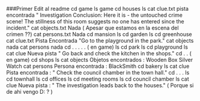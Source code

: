###Primer Edit al readme
cd game 
ls  game 
cd houses 
ls
cat clue.txt
pista encontrada " Investigation Conclusion:
Here it is - the untouched crime scene! The stillness of this room suggests no one has entered since the incident."
cat objects.txt
Nada ( Apesar que estamos en la escena del crimen ??)
cat persons.txt
Nada 
cd mansion 
ls
cd garden 
ls 
cd greenhouse 
cat clue.txt
Pista Encontrada "Go to the playground in the park."
cat objects 
nada
cat persons 
nada 
cd . . . . .
( en game)
ls
cd park 
ls 
cd playground
ls 
cat clue 
Nueva pista " Go back and check the kitchen in the shops."
cd . . 
( en game)
cd shops
ls 
cat objects 
Objetos encontrados : Wooden Box Silver Watch
cat persons 
Persona encontrada : BlackSmith 
cd bakery 
ls 
cat clue  
Pista encontrada : " Check the council chamber in the town hall." 
cd . . . 
ls 
cd townhall
ls 
cd offices 
ls 
cd meeting rooms
ls 
cd council chamber 
ls 
cat clue 
Nueva pista : " The investigation leads back to the houses." ( Porque si de ahi vengo D: ? )
